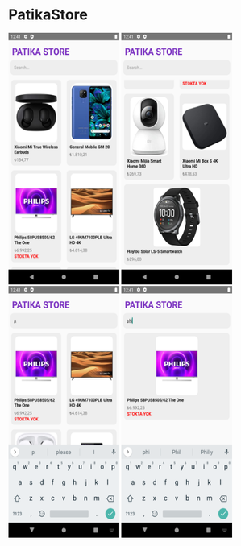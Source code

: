 # PatikaStore

<img src="Screenshot_1643373683.png" height="500" width="220"><img/>
<img src="Screenshot_1643373686.png" height="500" width="220"><img/>
<img src="Screenshot_1643373697.png" height="500" width="220"><img/>
<img src="Screenshot_1643373700.png" height="500" width="220"><img/>
